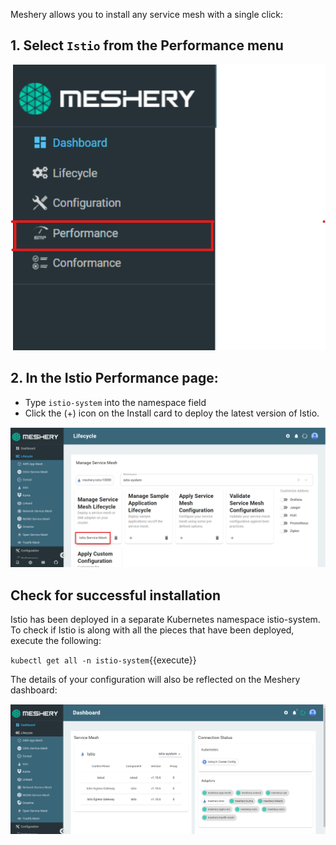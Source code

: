 Meshery allows you to install any service mesh with a single click:

## 1. Select `Istio` from the Performance menu

![Meshery adapter for Istio](./assets/istio-adapter.png)

## 2. In the Istio Performance page:

- Type `istio-system` into the namespace field
- Click the (+) icon on the Install card to deploy the latest version of Istio.

![Install Istio using Meshery](./assets/install-istio.png)

## Check for successful installation

Istio has been deployed in a separate Kubernetes namespace istio-system. To check if Istio is along with all the pieces that have been deployed, execute the following:

`kubectl get all -n istio-system`{{execute}}

The details of your configuration will also be reflected on the Meshery dashboard:

![Istio installed](./assets/istio-installed.png)
